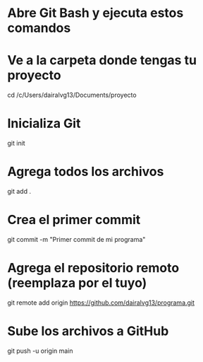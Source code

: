 # Abre Git Bash y ejecuta estos comandos

# Ve a la carpeta donde tengas tu proyecto
cd /c/Users/dairalvg13/Documents/proyecto

# Inicializa Git
git init

# Agrega todos los archivos
git add .

# Crea el primer commit
git commit -m "Primer commit de mi programa"

# Agrega el repositorio remoto (reemplaza por el tuyo)
git remote add origin https://github.com/dairalvg13/programa.git

# Sube los archivos a GitHub
git push -u origin main

